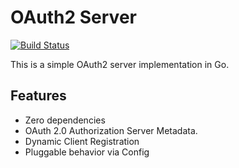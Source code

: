 # OAuth2 Server
[![Build Status](https://github.com/emicklei/oauth2server/actions/workflows/test.yml/badge.svg)](https://github.com/emicklei/oauth2server/actions/workflows/test.yml)

This is a simple OAuth2 server implementation in Go.

## Features

- Zero dependencies
- OAuth 2.0 Authorization Server Metadata.
- Dynamic Client Registration
- Pluggable behavior via Config